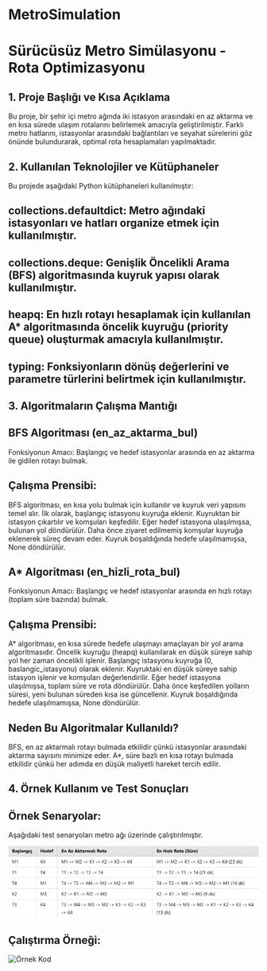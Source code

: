 # MetroSimulation

# Sürücüsüz Metro Simülasyonu - Rota Optimizasyonu

## 1. Proje Başlığı ve Kısa Açıklama

Bu proje, bir şehir içi metro ağında iki istasyon arasındaki en az aktarma ve en kısa sürede ulaşım rotalarını belirlemek amacıyla geliştirilmiştir. Farklı metro hatlarını, istasyonlar arasındaki bağlantıları ve seyahat sürelerini göz önünde bulundurarak, optimal rota hesaplamaları yapılmaktadır.

## 2. Kullanılan Teknolojiler ve Kütüphaneler

Bu projede aşağıdaki Python kütüphaneleri kullanılmıştır:
## collections.defaultdict: Metro ağındaki istasyonları ve hatları organize etmek için kullanılmıştır.
## collections.deque: Genişlik Öncelikli Arama (BFS) algoritmasında kuyruk yapısı olarak kullanılmıştır.
## heapq: En hızlı rotayı hesaplamak için kullanılan A* algoritmasında öncelik kuyruğu (priority queue) oluşturmak amacıyla kullanılmıştır.
## typing: Fonksiyonların dönüş değerlerini ve parametre türlerini belirtmek için kullanılmıştır.

## 3. Algoritmaların Çalışma Mantığı

## BFS Algoritması (en_az_aktarma_bul)
Fonksiyonun Amacı: Başlangıç ve hedef istasyonlar arasında en az aktarma ile gidilen rotayı bulmak.
## Çalışma Prensibi:
BFS algoritması, en kısa yolu bulmak için kullanılır ve kuyruk veri yapısını temel alır.
İlk olarak, başlangıç istasyonu kuyruğa eklenir.
Kuyruktan bir istasyon çıkartılır ve komşuları keşfedilir.
Eğer hedef istasyona ulaşılmışsa, bulunan yol döndürülür.
Daha önce ziyaret edilmemiş komşular kuyruğa eklenerek süreç devam eder.
Kuyruk boşaldığında hedefe ulaşılmamışsa, None döndürülür.

## A* Algoritması (en_hizli_rota_bul)
Fonksiyonun Amacı: Başlangıç ve hedef istasyonlar arasında en hızlı rotayı (toplam süre bazında) bulmak.
## Çalışma Prensibi:
A* algoritması, en kısa sürede hedefe ulaşmayı amaçlayan bir yol arama algoritmasıdır.
Öncelik kuyruğu (heapq) kullanılarak en düşük süreye sahip yol her zaman öncelikli işlenir.
Başlangıç istasyonu kuyruğa (0, baslangic_istasyonu) olarak eklenir.
Kuyruktaki en düşük süreye sahip istasyon işlenir ve komşuları değerlendirilir.
Eğer hedef istasyona ulaşılmışsa, toplam süre ve rota döndürülür.
Daha önce keşfedilen yolların süresi, yeni bulunan süreden kısa ise güncellenir.
Kuyruk boşaldığında hedefe ulaşılmamışsa, None döndürülür.

## Neden Bu Algoritmalar Kullanıldı?

BFS, en az aktarmalı rotayı bulmada etkilidir çünkü istasyonlar arasındaki aktarma sayısını minimize eder.
A*, süre bazlı en kısa rotayı bulmada etkilidir çünkü her adımda en düşük maliyetli hareket tercih edilir.

## 4. Örnek Kullanım ve Test Sonuçları

## Örnek Senaryolar:
Aşağıdaki test senaryoları metro ağı üzerinde çalıştırılmıştır.

![Örnek Senaryolar](https://raw.githubusercontent.com/gamzebacak/MetroSimulation/399aeddba67b60e0e2624c871960704327c339a8/Test%20Sonu%C3%A7lar%C4%B1.jpeg)

## Çalıştırma Örneği:

![Örnek Kod]()
